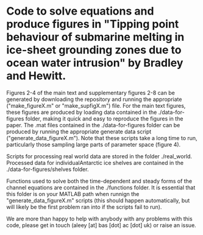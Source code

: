 # Code to solve equations and produce figures in "Tipping point behaviour of submarine melting in ice-sheet grounding zones due to ocean water intrusion" by Bradley and Hewitt. 

Figures 2-4 of the main text and supplementary figures 2-8 can be generated by downloading the repository and running the appropriate ("make_figureX.m" or "make_supfigX.m") file. For the main text figures, these figures are produced by loading data contained in the ./data-for-figures folder, making it quick and easy to reproduce the figures in the paper. The .mat files contained in the ./data-for-figures folder can be produced by running the appropriate generate data script ("generate_data_figureX.m"). Note that these scripts take a long time to run, particularly those sampling large parts of parameter space (figure 4).

Scripts for processing real world data are stored in the folder ./real_world. Processed data for individualAntarctic ice shelves are contained in the ./data-for-figures/shelves folder. 

Functions used to solve both the time-dependent and steady forms of the channel equations are contained in the ./functions folder. It is essential that this folder is on your MATLAB path when runnign the "generate_data_figureX.m" scripts (this should happen automatically, but will likely be the first problem ran into if the scripts fail to run).

We are more than happy to help with anybody with any problems with this code, please get in touch (aleey [at] bas [dot] ac [dot] uk) or raise an issue.


